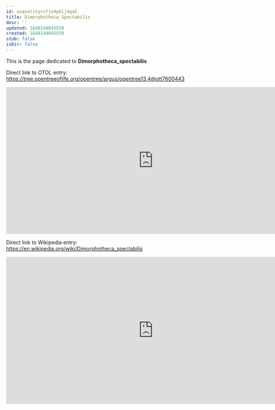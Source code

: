```yaml
---
id: ouqsetityrx7je4pblj4qa5
title: Dimorphotheca Spectabilis
desc: ''
updated: 1648144045559
created: 1648144045559
stub: false
isDir: false
---
```

This is the page dedicated to **Dimorphotheca_spectabilis**


Direct link to OTOL entry: https://tree.opentreeoflife.org/opentree/argus/opentree13.4@ott7600443



<html>
    <body>
    <iframe src="https://tree.opentreeoflife.org/opentree/argus/opentree13.4@ott7600443"
    width="800" height="400" frameborder="0" allowfullscreen> </iframe>
    </body>
</html>
    


Direct link to Wikipedia entry: https://en.wikipedia.org/wiki/Dimorphotheca_spectabilis



<html>
    <body>
    <iframe src="https://en.wikipedia.org/wiki/Dimorphotheca_spectabilis"
    width="800" height="400" frameborder="0" allowfullscreen> </iframe>
    </body>
</html>
    
